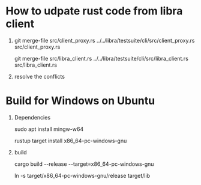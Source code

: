 # How to udpate rust code from libra client

1. git merge-file src/client_proxy.rs ../../libra/testsuite/cli/src/client_proxy.rs src/client_proxy.rs
   
   git merge-file src/libra_client.rs ../../libra/testsuite/cli/src/libra_client.rs src/libra_client.rs


2. resolve the conflicts

# Build for Windows on Ubuntu
1. Dependencies

   sudo apt install mingw-w64

   rustup target install x86_64-pc-windows-gnu

2. build

   cargo build --release --target=x86_64-pc-windows-gnu

   ln -s target/x86_64-pc-windows-gnu/release target/lib